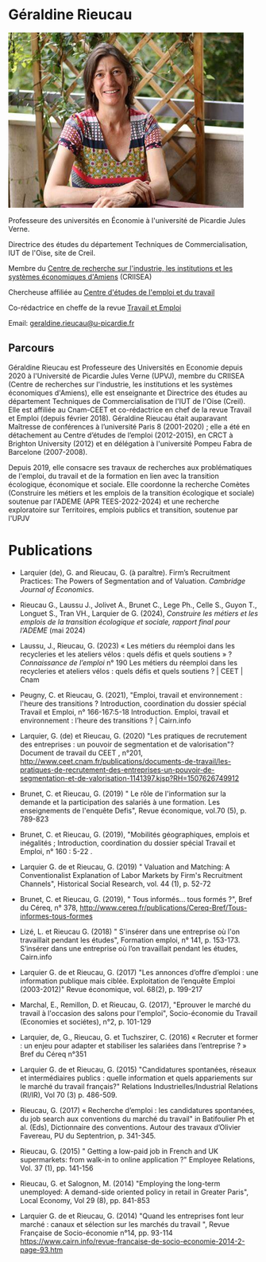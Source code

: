 # Géraldine Rieucau

![](OIP.jpeg)

Professeure des universités en Économie à l'université de Picardie Jules Verne.

Directrice des études du département Techniques de Commercialisation, IUT de l'Oise, site de Creil.

Membre du [Centre de recherche sur l'industrie, les institutions et les systèmes économiques d'Amiens](https://criisea.u-picardie.fr) (CRIISEA)

Chercheuse affiliée au [Centre d'études de l'emploi et du travail](https://ceet.cnam.fr)

Co-rédactrice en cheffe de la revue [Travail et Emploi](https://shs.cairn.info/revue-travail-et-emploi?lang=fr)

Email: [geraldine.rieucau@u-picardie.fr](mailto:geraldine.rieucau@u-picardie.fr)

## Parcours

Géraldine Rieucau est Professeure des Universités en Economie depuis 2020 à l'Université de Picardie Jules Verne (UPVJ), membre du CRIISEA (Centre de recherches sur l'industrie, les institutions et les systèmes économiques d'Amiens), elle est enseignante et Directrice des études au département Techniques de Commercialisation de l'IUT de l'Oise (Creil). Elle est affiliée au Cnam-CEET et co-rédactrice en chef de la revue Travail et Emploi (depuis février 2018). Géraldine Rieucau était auparavant Maîtresse de conférences à l’université Paris 8 (2001-2020) ; elle a été en détachement au Centre d’études de l’emploi (2012-2015), en CRCT à Brighton University (2012) et en délégation à l'université Pompeu Fabra de Barcelone (2007-2008).

Depuis 2019, elle consacre ses travaux de recherches aux problématiques de l'emploi, du travail et de la formation en lien avec la transition écologique, économique et sociale. Elle coordonne la recherche Comètes (Construire les métiers et les emplois de la transition écologique et sociale) soutenue par l'ADEME (APR TEES-2022-2024) et une recherche exploratoire sur Territoires, emplois publics et transition, soutenue par l'UPJV


# Publications

- Larquier (de), G. and Rieucau, G. (à paraître). Firm’s Recruitment Practices: The Powers of Segmentation and of Valuation. _Cambridge Journal of Economics_. 

- Rieucau G., Laussu J., Jolivet A., Brunet C., Lege Ph., Celle S., Guyon T., Longuet S., Tran VH., Larquier de G. (2024), _Construire les métiers et les emplois de la transition écologique et sociale, rapport final pour l’ADEME_ (mai 2024)

- Laussu, J., Rieucau, G. (2023) « Les métiers du réemploi dans les recycleries et les ateliers vélos : quels défis et quels soutiens » ? _Connaissance de l’emploi_ n° 190 Les métiers du réemploi dans les recycleries et ateliers vélos : quels défis et quels soutiens ? | CEET | Cnam 

- Peugny, C. et Rieucau, G. (2021), "Emploi, travail et environnement : l'heure des transitions ? Introduction, coordination du dossier spécial Travail et Emploi, n° 166-167:5-18 Introduction. Emploi, travail et environnement : l’heure des transitions ? | Cairn.info

- Larquier, G. (de) et Rieucau, G. (2020) "Les pratiques de recrutement des entreprises : un pouvoir de segmentation et de valorisation"? Document de travail du CEET , n°201, http://www.ceet.cnam.fr/publications/documents-de-travail/les-pratiques-de-recrutement-des-entreprises-un-pouvoir-de-segmentation-et-de-valorisation-1141397.kjsp?RH=1507626749912

- Brunet, C. et Rieucau, G. (2019) " Le rôle de l'information sur la demande et la participation des salariés à une formation. Les enseignements de l'enquête Defis", Revue économique, vol.70 (5), p. 789-823

- Brunet, C. et Rieucau, G. (2019), "Mobilités géographiques, emplois et inégalités ; Introduction, coordination du dossier spécial Travail et Emploi, n° 160 : 5-22 .

- Larquier G. de et Rieucau, G. (2019) " Valuation and Matching: A Conventionalist Explanation of Labor Markets by Firm's Recruitment Channels", Historical Social Research, vol. 44 (1), p. 52-72

- Brunet, C. et Rieucau, G. (2019), " Tous informés... tous formés ?", Bref du Céreq, n° 378, http://www.cereq.fr/publications/Cereq-Bref/Tous-informes-tous-formes

- Lizé, L. et Rieucau G. (2018) " S'insérer dans une entreprise où l'on travaillait pendant les études", Formation emploi, n° 141, p. 153-173‪. S’insérer dans une entreprise où l’on travaillait pendant les études‪, Cairn.info 

- Larquier G. de et Rieucau, G. (2017) "Les annonces d’offre d’emploi : une information publique mais ciblée. Exploitation de l’enquête Emploi (2003-2012)" Revue économique, vol. 68(2), p. 199-217

- Marchal, E., Remillon, D. et Rieucau, G. (2017), "Eprouver le marché du travail à l'occasion des salons pour l'emploi", Socio-économie du Travail (Economies et sociétes), n°2, p. 101-129

- Larquier, de, G., Rieucau, G. et Tuchszirer, C. (2016) « Recruter et former : un enjeu pour adapter et stabiliser les salariées dans l’entreprise ? » Bref du Céreq n°351

- Larquier G. de et Rieucau, G. (2015) "Candidatures spontanées, réseaux et intermédiaires publics : quelle information et quels appariements sur le marché du travail français?" Relations Industrielles/Industrial Relations (RI/IR), Vol 70 (3) p. 486-509.

- Rieucau, G. (2017) « Recherche d’emploi : les candidatures spontanées, du job search aux conventions du marché du travail" in Batifoulier Ph et al. (Eds), Dictionnaire des conventions. Autour des travaux d’Olivier Favereau, PU du Septentrion, p. 341-345.

- Rieucau, G. (2015) " Getting a low-paid job in French and UK supermarkets: from walk-in to online application ?" Employee Relations, Vol. 37 (1), pp. 141-156

- Rieucau, G. et Salognon, M. (2014) "Employing the long-term unemployed: A demand-side oriented policy in retail in Greater Paris", Local Economy, Vol 29 (8), pp. 841-853

- Larquier G. de et Rieucau, G. (2014) "Quand les entreprises font leur marché : canaux et sélection sur les marchés du travail ", Revue Française de Socio-économie n°14, pp. 93-114 https://www.cairn.info/revue-francaise-de-socio-economie-2014-2-page-93.htm



     
<!---
g-rieucau/g-rieucau is a ✨ special ✨ repository because its `README.md` (this file) appears on your GitHub profile.
You can click the Preview link to take a look at your changes.
--->
